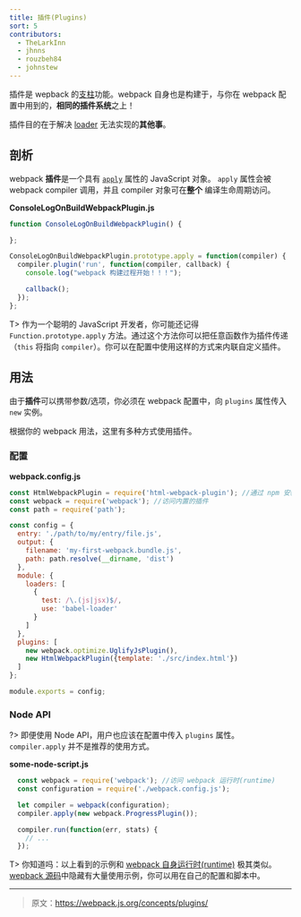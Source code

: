 ```yaml
---
title: 插件(Plugins)
sort: 5
contributors:
  - TheLarkInn
  - jhnns
  - rouzbeh84
  - johnstew
---
```


插件是 wepback 的[支柱](https://github.com/webpack/tapable)功能。webpack 自身也是构建于，与你在 webpack 配置中用到的，**相同的插件系统**之上！

插件目的在于解决 [loader](/concepts/loaders) 无法实现的**其他事**。


## 剖析

webpack **插件**是一个具有 [`apply`](https://developer.mozilla.org/en-US/docs/Web/JavaScript/Reference/Global_Objects/Function/apply) 属性的 JavaScript 对象。 `apply` 属性会被 webpack compiler 调用，并且 compiler 对象可在**整个**  编译生命周期访问。


**ConsoleLogOnBuildWebpackPlugin.js**

```javascript
function ConsoleLogOnBuildWebpackPlugin() {

};

ConsoleLogOnBuildWebpackPlugin.prototype.apply = function(compiler) {
  compiler.plugin('run', function(compiler, callback) {
    console.log("webpack 构建过程开始！！！");

    callback();
  });
};
```

T> 作为一个聪明的 JavaScript 开发者，你可能还记得 `Function.prototype.apply` 方法。通过这个方法你可以把任意函数作为插件传递（`this` 将指向 `compiler`）。你可以在配置中使用这样的方式来内联自定义插件。


## 用法

由于**插件**可以携带参数/选项，你必须在 webpack 配置中，向 `plugins` 属性传入 `new` 实例。

根据你的 webpack 用法，这里有多种方式使用插件。


### 配置

**webpack.config.js**

```javascript
const HtmlWebpackPlugin = require('html-webpack-plugin'); //通过 npm 安装
const webpack = require('webpack'); //访问内置的插件
const path = require('path');

const config = {
  entry: './path/to/my/entry/file.js',
  output: {
    filename: 'my-first-webpack.bundle.js',
    path: path.resolve(__dirname, 'dist')
  },
  module: {
    loaders: [
      {
        test: /\.(js|jsx)$/,
        use: 'babel-loader'
      }
    ]
  },
  plugins: [
    new webpack.optimize.UglifyJsPlugin(),
    new HtmlWebpackPlugin({template: './src/index.html'})
  ]
};

module.exports = config;
```


### Node API

?> 即便使用 Node API，用户也应该在配置中传入 `plugins` 属性。`compiler.apply` 并不是推荐的使用方式。

**some-node-script.js**

```javascript
  const webpack = require('webpack'); //访问 webpack 运行时(runtime)
  const configuration = require('./webpack.config.js');

  let compiler = webpack(configuration);
  compiler.apply(new webpack.ProgressPlugin());

  compiler.run(function(err, stats) {
    // ...
  });
```

T> 你知道吗：以上看到的示例和 [webpack 自身运行时(runtime)](https://github.com/webpack/webpack/blob/e7087ffeda7fa37dfe2ca70b5593c6e899629a2c/bin/webpack.js#L290-L292) 极其类似。[wepback 源码](https://github.com/webpack/webpack)中隐藏有大量使用示例，你可以用在自己的配置和脚本中。

***

> 原文：https://webpack.js.org/concepts/plugins/
